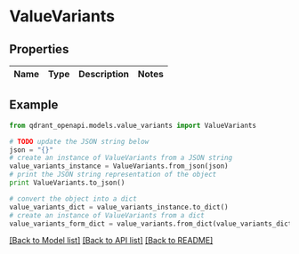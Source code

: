 # ValueVariants


## Properties
Name | Type | Description | Notes
------------ | ------------- | ------------- | -------------

## Example

```python
from qdrant_openapi.models.value_variants import ValueVariants

# TODO update the JSON string below
json = "{}"
# create an instance of ValueVariants from a JSON string
value_variants_instance = ValueVariants.from_json(json)
# print the JSON string representation of the object
print ValueVariants.to_json()

# convert the object into a dict
value_variants_dict = value_variants_instance.to_dict()
# create an instance of ValueVariants from a dict
value_variants_form_dict = value_variants.from_dict(value_variants_dict)
```
[[Back to Model list]](../README.md#documentation-for-models) [[Back to API list]](../README.md#documentation-for-api-endpoints) [[Back to README]](../README.md)


